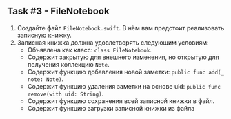 ## Task #3 - FileNotebook

1. Создайте файл `FileNotebook.swift`. В нём вам предстоит реализовать записную книжку. 
2. Записная книжка должна удовлетворять следующим условиям:
	* Объявлена как класс: `class FileNotebook`.
	* Содержит закрытую для внешнего изменения, но открытую для получения коллекцию `Note`.
	* Содержит функцию добавления новой заметки: `public func add(_ note: Note)`.
	* Содержит функцию удаления заметки на основе uid: `public func remove(with uid: String)`.
	* Содержит функцию сохранения всей записной книжки в файл.
	* Содержит функцию загрузки записной книжки из файла
 
